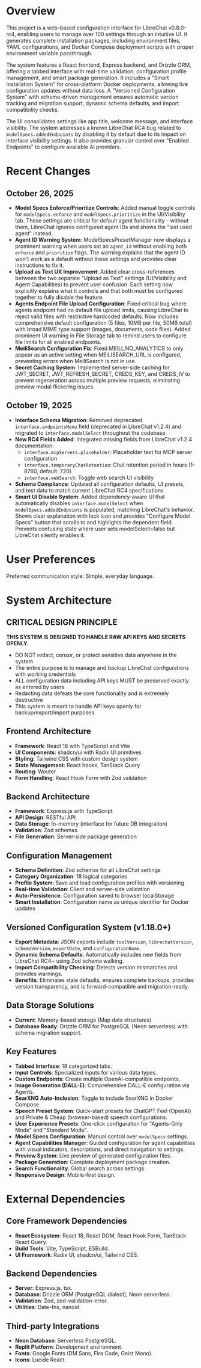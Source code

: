 # Overview

This project is a web-based configuration interface for LibreChat v0.8.0-rc4, enabling users to manage over 100 settings through an intuitive UI. It generates complete installation packages, including environment files, YAML configurations, and Docker Compose deployment scripts with proper environment variable passthrough.

The system features a React frontend, Express backend, and Drizzle ORM, offering a tabbed interface with real-time validation, configuration profile management, and smart package generation. It includes a "Smart Installation System" for cross-platform Docker deployments, allowing live configuration updates without data loss. A "Versioned Configuration System" with schema-driven management ensures automatic version tracking and migration support, dynamic schema defaults, and import compatibility checks.

The UI consolidates settings like app title, welcome message, and interface visibility. The system addresses a known LibreChat RC4 bug related to `modelSpecs.addedEndpoints` by disabling it by default due to its impact on interface visibility settings. It also provides granular control over "Enabled Endpoints" to configure available AI providers.

# Recent Changes

## October 26, 2025
- **Model Specs Enforce/Prioritize Controls**: Added manual toggle controls for `modelSpecs.enforce` and `modelSpecs.prioritize` in the UI/Visibility tab. These settings are critical for default agent functionality - without them, LibreChat ignores configured agent IDs and shows the "last used agent" instead.
- **Agent ID Warning System**: ModelSpecsPresetManager now displays a prominent warning when users set an `agent_id` without enabling both `enforce` and `prioritize` flags. The warning explains that the agent ID won't work as a default without these settings and provides clear instructions to fix it.
- **Upload as Text UX Improvement**: Added clear cross-references between the two separate "Upload as Text" settings (UI/Visibility and Agent Capabilities) to prevent user confusion. Each setting now explicitly explains what it controls and that both must be configured together to fully disable the feature.
- **Agents Endpoint File Upload Configuration**: Fixed critical bug where agents endpoint had no default file upload limits, causing LibreChat to reject valid files with restrictive hardcoded defaults. Now includes comprehensive default configuration (5 files, 10MB per file, 50MB total) with broad MIME type support (images, documents, code files). Added prominent UI warning in File Storage tab to remind users to configure file limits for all enabled endpoints.
- **MeiliSearch Configuration Fix**: Fixed MEILI_NO_ANALYTICS to only appear as an active setting when MEILISEARCH_URL is configured, preventing errors when MeiliSearch is not in use.
- **Secret Caching System**: Implemented server-side caching for JWT_SECRET, JWT_REFRESH_SECRET, CREDS_KEY, and CREDS_IV to prevent regeneration across multiple preview requests, eliminating preview modal flickering issues.

## October 19, 2025
- **Interface Schema Migration**: Removed deprecated `interface.endpointsMenu` field (deprecated in LibreChat v1.2.4) and migrated to `interface.modelSelect` throughout the codebase
- **New RC4 Fields Added**: Integrated missing fields from LibreChat v1.2.4 documentation:
  - `interface.mcpServers.placeholder`: Placeholder text for MCP server configuration
  - `interface.temporaryChatRetention`: Chat retention period in hours (1-8760, default: 720)
  - `interface.webSearch`: Toggle web search UI visibility
- **Schema Compliance**: Updated all configuration defaults, UI presets, and test data to match current LibreChat RC4 specifications
- **Smart UI Disable System**: Added dependency-aware UI that automatically disables `interface.modelSelect` when `modelSpecs.addedEndpoints` is populated, matching LibreChat's behavior. Shows clear explanation with lock icon and provides "Configure Model Specs" button that scrolls to and highlights the dependent field. Prevents confusing state where user sets modelSelect=false but LibreChat silently enables it.

# User Preferences

Preferred communication style: Simple, everyday language.

# System Architecture

## CRITICAL DESIGN PRINCIPLE
**THIS SYSTEM IS DESIGNED TO HANDLE RAW API KEYS AND SECRETS OPENLY.**
- DO NOT redact, censor, or protect sensitive data anywhere in the system
- The entire purpose is to manage and backup LibreChat configurations with working credentials
- ALL configuration data including API keys MUST be preserved exactly as entered by users
- Redacting data defeats the core functionality and is extremely destructive
- This system is meant to handle API keys openly for backup/export/import purposes

## Frontend Architecture
- **Framework**: React 18 with TypeScript and Vite
- **UI Components**: shadcn/ui with Radix UI primitives
- **Styling**: Tailwind CSS with custom design system
- **State Management**: React hooks, TanStack Query
- **Routing**: Wouter
- **Form Handling**: React Hook Form with Zod validation

## Backend Architecture
- **Framework**: Express.js with TypeScript
- **API Design**: RESTful API
- **Data Storage**: In-memory (interface for future DB integration)
- **Validation**: Zod schemas
- **File Generation**: Server-side package generation

## Configuration Management
- **Schema Definition**: Zod schemas for all LibreChat settings
- **Category Organization**: 18 logical categories
- **Profile System**: Save and load configuration profiles with versioning
- **Real-time Validation**: Client and server-side validation
- **Auto-Persistence**: Configuration saved to browser localStorage
- **Smart Installation**: Configuration name as unique identifier for Docker updates

## Versioned Configuration System (v1.18.0+)
- **Export Metadata**: JSON exports include `toolVersion`, `librechatVersion`, `schemaVersion`, `exportDate`, and `configurationName`.
- **Dynamic Schema Defaults**: Automatically includes new fields from LibreChat RC4+ using Zod schema walking.
- **Import Compatibility Checking**: Detects version mismatches and provides warnings.
- **Benefits**: Eliminates stale defaults, ensures complete backups, provides version transparency, and is forward-compatible and migration-ready.

## Data Storage Solutions
- **Current**: Memory-based storage (Map data structures)
- **Database Ready**: Drizzle ORM for PostgreSQL (Neon serverless) with schema migration support.

## Key Features
- **Tabbed Interface**: 18 categorized tabs.
- **Input Controls**: Specialized inputs for various data types.
- **Custom Endpoints**: Create multiple OpenAI-compatible endpoints.
- **Image Generation (DALL-E)**: Comprehensive DALL-E configuration via Agents.
- **SearXNG Auto-Inclusion**: Toggle to include SearXNG in Docker Compose.
- **Speech Preset System**: Quick-start presets for ChatGPT Feel (OpenAI) and Private & Cheap (browser-based) speech configurations.
- **User Experience Presets**: One-click configuration for "Agents-Only Mode" and "Standard Mode".
- **Model Specs Configuration**: Manual control over `modelSpecs` settings.
- **Agent Capabilities Manager**: Guided configuration for agent capabilities with visual indicators, descriptions, and direct navigation to settings.
- **Preview System**: Live preview of generated configuration files.
- **Package Generation**: Complete deployment package creation.
- **Search Functionality**: Global search across settings.
- **Responsive Design**: Mobile-first design.

# External Dependencies

## Core Framework Dependencies
- **React Ecosystem**: React 18, React DOM, React Hook Form, TanStack React Query.
- **Build Tools**: Vite, TypeScript, ESBuild.
- **UI Framework**: Radix UI, shadcn/ui, Tailwind CSS.

## Backend Dependencies
- **Server**: Express.js, tsx.
- **Database**: Drizzle ORM (PostgreSQL dialect), Neon serverless.
- **Validation**: Zod, zod-validation-error.
- **Utilities**: Date-fns, nanoid.

## Third-party Integrations
- **Neon Database**: Serverless PostgreSQL.
- **Replit Platform**: Development environment.
- **Fonts**: Google Fonts (DM Sans, Fira Code, Geist Mono).
- **Icons**: Lucide React.